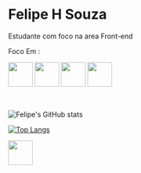 

<h1>Felipe H Souza</h1>

Estudante com foco na area Front-end


Foco Em :

<p> <img height="50"  width="50" src="https://cdn.jsdelivr.net/gh/devicons/devicon/icons/html5/html5-plain-wordmark.svg" /> 
          
 <img height="50"  width="50" src="https://cdn.jsdelivr.net/gh/devicons/devicon/icons/javascript/javascript-plain.svg" /> 
          
 <img height="50"  width="50" src="https://cdn.jsdelivr.net/gh/devicons/devicon/icons/css3/css3-original.svg" />

 <img height="50"  width="50"  src="https://cdn.jsdelivr.net/gh/devicons/devicon@latest/icons/python/python-original-wordmark.svg" />
          

<BR> <p>
          
![Felipe's GitHub stats](https://github-readme-stats.vercel.app/api?username=SouzaHFelipe&theme=dark&show_icons=true) <BR> 
                    
<p> 
          
[![Top Langs](https://github-readme-stats.vercel.app/api/top-langs/?username=SouzaHFelipe&langs_count=5)](https://github.com/anuraghazra/github-readme-stats)


<img height="50"  width="50" url="https://www.linkedin.com/in/felipe-henrique-de-souza/" src="https://cdn.jsdelivr.net/gh/devicons/devicon@latest/icons/linkedin/linkedin-original.svg"  />



